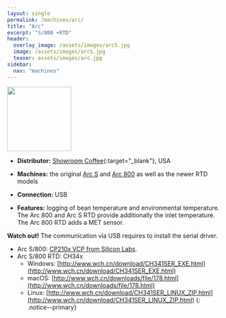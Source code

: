 ```yaml
---
layout: single
permalink: /machines/arc/
title: "Arc"
excerpt: "S/800 +RTD"
header:
  overlay_image: /assets/images/arcS.jpg
  image: /assets/images/arcS.jpg
  teaser: assets/images/arc.jpg
sidebar:
  nav: "machines"
---
```


<img class="tab-image" src="{{ site.baseurl }}/assets/images/supporter-badge.png" width="150px">

* __Distributor:__ [Showroom Coffee](https://showroomcoffee.com/category/roasting-supplies/){:target="_blank"}, USA

* __Machines:__ the original [Arc S](https://showroomcoffee.com/product/arc-s-sample-roaster/) and [Arc 800](https://showroomcoffee.com/product/arc-roaster-800g-coffee-roaster/) as well as the newer RTD models
* __Connection:__ USB
* __Features:__ logging of bean temperature and environmental temperature. The Arc 800 and Arc S RTD provide additionally the inlet temperature. The Arc 800 RTD adds a MET sensor.

**Watch out!**
The communication via USB requires to install the serial driver.

* Arc S/800: [CP210x VCP from Silicon Labs](https://www.silabs.com/products/development-tools/software/usb-to-uart-bridge-vcp-drivers).
* Arc S/800 RTD: CH34x
   - Windows: [http://www.wch.cn/download/CH341SER_EXE.html](http://www.wch.cn/download/CH341SER_EXE.html)
   - macOS: [http://www.wch.cn/downloads/file/178.html](http://www.wch.cn/downloads/file/178.html)
   - Linux: [http://www.wch.cn/download/CH341SER_LINUX_ZIP.html](http://www.wch.cn/download/CH341SER_LINUX_ZIP.html)
{: .notice--primary}